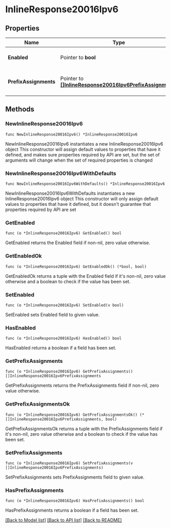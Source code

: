 # InlineResponse20016Ipv6

## Properties

Name | Type | Description | Notes
------------ | ------------- | ------------- | -------------
**Enabled** | Pointer to **bool** | Enable IPv6 on single LAN | [optional] 
**PrefixAssignments** | Pointer to [**[]InlineResponse20016Ipv6PrefixAssignments**](InlineResponse20016Ipv6PrefixAssignments.md) | Prefix assignments on the single LAN | [optional] 

## Methods

### NewInlineResponse20016Ipv6

`func NewInlineResponse20016Ipv6() *InlineResponse20016Ipv6`

NewInlineResponse20016Ipv6 instantiates a new InlineResponse20016Ipv6 object
This constructor will assign default values to properties that have it defined,
and makes sure properties required by API are set, but the set of arguments
will change when the set of required properties is changed

### NewInlineResponse20016Ipv6WithDefaults

`func NewInlineResponse20016Ipv6WithDefaults() *InlineResponse20016Ipv6`

NewInlineResponse20016Ipv6WithDefaults instantiates a new InlineResponse20016Ipv6 object
This constructor will only assign default values to properties that have it defined,
but it doesn't guarantee that properties required by API are set

### GetEnabled

`func (o *InlineResponse20016Ipv6) GetEnabled() bool`

GetEnabled returns the Enabled field if non-nil, zero value otherwise.

### GetEnabledOk

`func (o *InlineResponse20016Ipv6) GetEnabledOk() (*bool, bool)`

GetEnabledOk returns a tuple with the Enabled field if it's non-nil, zero value otherwise
and a boolean to check if the value has been set.

### SetEnabled

`func (o *InlineResponse20016Ipv6) SetEnabled(v bool)`

SetEnabled sets Enabled field to given value.

### HasEnabled

`func (o *InlineResponse20016Ipv6) HasEnabled() bool`

HasEnabled returns a boolean if a field has been set.

### GetPrefixAssignments

`func (o *InlineResponse20016Ipv6) GetPrefixAssignments() []InlineResponse20016Ipv6PrefixAssignments`

GetPrefixAssignments returns the PrefixAssignments field if non-nil, zero value otherwise.

### GetPrefixAssignmentsOk

`func (o *InlineResponse20016Ipv6) GetPrefixAssignmentsOk() (*[]InlineResponse20016Ipv6PrefixAssignments, bool)`

GetPrefixAssignmentsOk returns a tuple with the PrefixAssignments field if it's non-nil, zero value otherwise
and a boolean to check if the value has been set.

### SetPrefixAssignments

`func (o *InlineResponse20016Ipv6) SetPrefixAssignments(v []InlineResponse20016Ipv6PrefixAssignments)`

SetPrefixAssignments sets PrefixAssignments field to given value.

### HasPrefixAssignments

`func (o *InlineResponse20016Ipv6) HasPrefixAssignments() bool`

HasPrefixAssignments returns a boolean if a field has been set.


[[Back to Model list]](../README.md#documentation-for-models) [[Back to API list]](../README.md#documentation-for-api-endpoints) [[Back to README]](../README.md)


